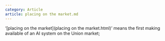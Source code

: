 ```yaml
---
category: Article
article: placing on the market.md
---
```


‘[placing on the market](placing on the market.html)’ means the first making available of an AI system on the Union market;